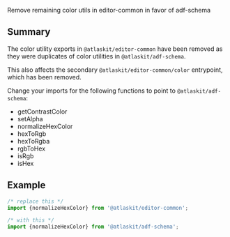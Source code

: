 Remove remaining color utils in editor-common in favor of adf-schema

## Summary

The color utility exports in `@atlaskit/editor-common` have been removed as they were
duplicates of color utilities in `@atlaskit/adf-schema`.

This also affects the secondary `@atlaskit/editor-common/color` entrypoint, which has been removed.

Change your imports for the following functions to point to `@atlaskit/adf-schema`:

- getContrastColor
- setAlpha
- normalizeHexColor
- hexToRgb
- hexToRgba
- rgbToHex
- isRgb
- isHex

## Example

```ts
/* replace this */
import {normalizeHexColor} from '@atlaskit/editor-common';

/* with this */
import {normalizeHexColor} from '@atlaskit/adf-schema';
```